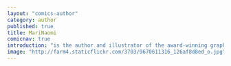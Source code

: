 ```yaml
---
layout: "comics-author"
category: author
published: true
title: MariNaomi
comicnav: true
introduction: "is the author and illustrator of the award-winning graphic memoir Kiss & Tell: A Romantic Resume, Ages 0 to 22 (Harper Perennial, 2011) and the upcoming Turning Japanese (2D Cloud). See more of her work at <a href='http://marinaomi.com/'>marinaomi.com</a>"
image: "http://farm4.staticflickr.com/3703/9670611316_126af8d8ed_o.jpg"
---
```



